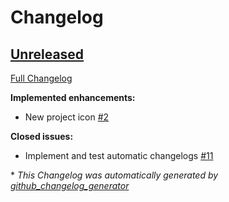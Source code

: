 # Changelog

## [Unreleased](https://github.com/FreshAlacrity/cottage-industry/tree/HEAD)

[Full Changelog](https://github.com/FreshAlacrity/cottage-industry/compare/9fd412b164a561466a8ca9a5e163a4d7835f6bb0...HEAD)

**Implemented enhancements:**

- New project icon [\#2](https://github.com/FreshAlacrity/cottage-industry/issues/2)

**Closed issues:**

- Implement and test automatic changelogs [\#11](https://github.com/FreshAlacrity/cottage-industry/issues/11)



\* *This Changelog was automatically generated by [github_changelog_generator](https://github.com/github-changelog-generator/github-changelog-generator)*
